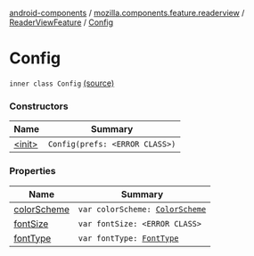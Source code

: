 [android-components](../../../index.md) / [mozilla.components.feature.readerview](../../index.md) / [ReaderViewFeature](../index.md) / [Config](./index.md)

# Config

`inner class Config` [(source)](https://github.com/mozilla-mobile/android-components/blob/master/components/feature/readerview/src/main/java/mozilla/components/feature/readerview/ReaderViewFeature.kt#L67)

### Constructors

| Name | Summary |
|---|---|
| [&lt;init&gt;](-init-.md) | `Config(prefs: <ERROR CLASS>)` |

### Properties

| Name | Summary |
|---|---|
| [colorScheme](color-scheme.md) | `var colorScheme: `[`ColorScheme`](../-color-scheme/index.md) |
| [fontSize](font-size.md) | `var fontSize: <ERROR CLASS>` |
| [fontType](font-type.md) | `var fontType: `[`FontType`](../-font-type/index.md) |
